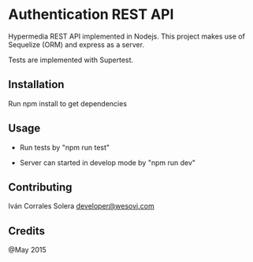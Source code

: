 # Authentication REST API

Hypermedia REST API implemented in Nodejs. This project makes use of Sequelize (ORM) and express as a server.

Tests are implemented with Supertest.

## Installation

Run npm install to get dependencies

## Usage

* Run tests by "npm run test"

* Server can started in develop mode by "npm run dev"

## Contributing

Iván Corrales Solera <developer@wesovi.com>

## Credits

@May 2015

